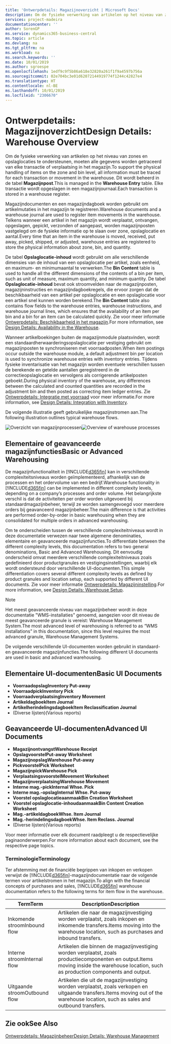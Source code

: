 ```yaml
---
title: 'Ontwerpdetails: Magazijnoverzicht | Microsoft Docs'
description: Om de fysieke verwerking van artikelen op het niveau van zones en opslaglocaties te ondersteunen, moeten alle gegevens worden getraceerd van elke transactie of verplaatsing in het magazijn. Dit wordt beheerd in de tabel **Magazijnpost**. Elke transactie wordt opgeslagen in een magazijnjournaal.
services: project-madeira
documentationcenter: ''
author: SorenGP
ms.service: dynamics365-business-central
ms.topic: article
ms.devlang: na
ms.tgt_pltfrm: na
ms.workload: na
ms.search.keywords: ''
ms.date: 10/01/2019
ms.author: sgroespe
ms.openlocfilehash: 1edf9c9f5b86a618e32820a261f1f9a4597b756a
ms.sourcegitcommit: 02e704bc3e01d62072144919774f1244c42827e4
ms.translationtype: HT
ms.contentlocale: nl-BE
ms.lasthandoff: 10/01/2019
ms.locfileid: "2306670"
---
```

# <a name="design-details-warehouse-overview"></a><span data-ttu-id="86dbb-105">Ontwerpdetails: Magazijnoverzicht</span><span class="sxs-lookup"><span data-stu-id="86dbb-105">Design Details: Warehouse Overview</span></span>
<span data-ttu-id="86dbb-106">Om de fysieke verwerking van artikelen op het niveau van zones en opslaglocaties te ondersteunen, moeten alle gegevens worden getraceerd van elke transactie of verplaatsing in het magazijn.</span><span class="sxs-lookup"><span data-stu-id="86dbb-106">To support the physical handling of items on the zone and bin level, all information must be traced for each transaction or movement in the warehouse.</span></span> <span data-ttu-id="86dbb-107">Dit wordt beheerd in de tabel **Magazijnpost**.</span><span class="sxs-lookup"><span data-stu-id="86dbb-107">This is managed in the **Warehouse Entry** table.</span></span> <span data-ttu-id="86dbb-108">Elke transactie wordt opgeslagen in een magazijnjournaal.</span><span class="sxs-lookup"><span data-stu-id="86dbb-108">Each transaction is stored in a warehouse register.</span></span>  

<span data-ttu-id="86dbb-109">Magazijndocumenten en een magazijndagboek worden gebruikt om artikelmutaties in het magazijn te registreren.</span><span class="sxs-lookup"><span data-stu-id="86dbb-109">Warehouse documents and a warehouse journal are used to register item movements in the warehouse.</span></span> <span data-ttu-id="86dbb-110">Telkens wanneer een artikel in het magazijn wordt verplaatst, ontvangen, opgeslagen, gepickt, verzonden of aangepast, worden magazijnposten vastgelegd om de fysieke informatie op te slaan over zone, opslaglocatie en aantal.</span><span class="sxs-lookup"><span data-stu-id="86dbb-110">Every time that an item in the warehouse is moved, received, put away, picked, shipped, or adjusted, warehouse entries are registered to store the physical information about zone, bin, and quantity.</span></span>

<span data-ttu-id="86dbb-111">De tabel **Opslaglocatie-inhoud** wordt gebruikt om alle verschillende dimensies van de inhoud van een opslaglocatie per artikel, zoals eenheid, en maximum- en minimumaantal te verwerken.</span><span class="sxs-lookup"><span data-stu-id="86dbb-111">The **Bin Content** table is used to handle all the different dimensions of the contents of a bin per item, such as unit of measure, maximum quantity, and minimum quantity.</span></span> <span data-ttu-id="86dbb-112">De tabel **Opslaglocatie-inhoud** bevat ook stroomvelden naar de magazijnposten, magazijninstructies en magazijndagboekregels, die ervoor zorgen dat de beschikbaarheid van een artikel per opslaglocatie en een opslaglocatie voor een artikel snel kunnen worden berekend.</span><span class="sxs-lookup"><span data-stu-id="86dbb-112">The **Bin Content** table also contains flow fields to the warehouse entries, warehouse instructions, and warehouse journal lines, which ensures that the availability of an item per bin and a bin for an item can be calculated quickly.</span></span> <span data-ttu-id="86dbb-113">Zie voor meer informatie [Ontwerpdetails: Beschikbaarheid in het magazijn](design-details-availability-in-the-warehouse.md).</span><span class="sxs-lookup"><span data-stu-id="86dbb-113">For more information, see [Design Details: Availability in the Warehouse](design-details-availability-in-the-warehouse.md).</span></span>  

<span data-ttu-id="86dbb-114">Wanneer artikelboekingen buiten de magazijnmodule plaatsvinden, wordt een standaardherwaarderingsopslaglocatie per vestiging gebruikt om magazijnposten te synchroniseren met voorraadposten.</span><span class="sxs-lookup"><span data-stu-id="86dbb-114">When item postings occur outside the warehouse module, a default adjustment bin per location is used to synchronize warehouse entries with inventory entries.</span></span> <span data-ttu-id="86dbb-115">Tijdens fysieke inventarisatie van het magazijn worden eventuele verschillen tussen de berekende en getelde aantallen geregistreerd in de correctieopslaglocatie en vervolgens als corrigerende artikelposten geboekt.</span><span class="sxs-lookup"><span data-stu-id="86dbb-115">During physical inventory of the warehouse, any differences between the calculated and counted quantities are recorded in the adjustment bin and then posted as correcting item ledger entries.</span></span> <span data-ttu-id="86dbb-116">Zie [Ontwerpdetails: Integratie met voorraad](design-details-integration-with-inventory.md) voor meer informatie.</span><span class="sxs-lookup"><span data-stu-id="86dbb-116">For more information, see [Design Details: Integration with Inventory](design-details-integration-with-inventory.md).</span></span>  

<span data-ttu-id="86dbb-117">De volgende illustratie geeft gebruikelijke magazijnstromen aan.</span><span class="sxs-lookup"><span data-stu-id="86dbb-117">The following illustration outlines typical warehouse flows.</span></span>  

<span data-ttu-id="86dbb-118">![Overzicht van magazijnprocessen](media/design_details_warehouse_management_overview.png "Overzicht van magazijnprocessen")</span><span class="sxs-lookup"><span data-stu-id="86dbb-118">![Overview of warehouse processes](media/design_details_warehouse_management_overview.png "Overview of warehouse processes")</span></span>  

## <a name="basic-or-advanced-warehousing"></a><span data-ttu-id="86dbb-119">Elementaire of geavanceerde magazijnfuncties</span><span class="sxs-lookup"><span data-stu-id="86dbb-119">Basic or Advanced Warehousing</span></span>  
<span data-ttu-id="86dbb-120">De magazijnfunctionaliteit in [!INCLUDE[d365fin](includes/d365fin_md.md)] kan in verschillende complexiteitsniveaus worden geïmplementeerd, afhankelijk van de processen en het ordervolume van een bedrijf.</span><span class="sxs-lookup"><span data-stu-id="86dbb-120">Warehouse functionality in [!INCLUDE[d365fin](includes/d365fin_md.md)] can be implemented in different complexity levels, depending on a company’s processes and order volume.</span></span> <span data-ttu-id="86dbb-121">Het belangrijkste verschil is dat de activiteiten per order worden uitgevoerd bij standaardmagazijnbeheer, terwijl ze worden samengevoegd voor meerdere orders bij geavanceerd magazijnbeheer.</span><span class="sxs-lookup"><span data-stu-id="86dbb-121">The main difference is that activities are performed order-by-order in basic warehousing when they are consolidated for multiple orders in advanced warehousing.</span></span>  

 <span data-ttu-id="86dbb-122">Om te onderscheiden tussen de verschillende complexiteitniveaus wordt in deze documentatie verwezen naar twee algemene denominaties, elementaire en geavanceerde magazijnfuncties.</span><span class="sxs-lookup"><span data-stu-id="86dbb-122">To differentiate between the different complexity levels, this documentation refers to two general denominations, Basic and Advanced Warehousing.</span></span> <span data-ttu-id="86dbb-123">Dit eenvoudig onderscheid omvat meerdere verschillende complexiteitniveaus zoals gedefinieerd door productgranules en vestigingsinstellingen, waarbij elk wordt ondersteund door verschillende UI-documenten.</span><span class="sxs-lookup"><span data-stu-id="86dbb-123">This simple differentiation covers several different complexity levels as defined by product granules and location setup, each supported by different UI documents.</span></span> <span data-ttu-id="86dbb-124">Zie voor meer informatie [Ontwerpdetails: Magazijninstelling](design-details-warehouse-setup.md).</span><span class="sxs-lookup"><span data-stu-id="86dbb-124">For more information, see [Design Details: Warehouse Setup](design-details-warehouse-setup.md).</span></span>  

> [!NOTE]  
>  <span data-ttu-id="86dbb-125">Het meest geavanceerde niveau van magazijnbeheer wordt in deze documentatie "WMS-installaties" genoemd, aangezien voor dit niveau de meest geavanceerde granule is vereist: Warehouse Management System.</span><span class="sxs-lookup"><span data-stu-id="86dbb-125">The most advanced level of warehousing is referred to as “WMS installations” in this documentation, since this level requires the most advanced granule, Warehouse Management Systems.</span></span>  

 <span data-ttu-id="86dbb-126">De volgende verschillende UI-documenten worden gebruikt in standaard- en geavanceerde magazijnfuncties.</span><span class="sxs-lookup"><span data-stu-id="86dbb-126">The following different UI documents are used in basic and advanced warehousing.</span></span>  

## <a name="basic-ui-documents"></a><span data-ttu-id="86dbb-127">Elementaire UI-documenten</span><span class="sxs-lookup"><span data-stu-id="86dbb-127">Basic UI Documents</span></span>  

-   <span data-ttu-id="86dbb-128">**Voorraadopslag**</span><span class="sxs-lookup"><span data-stu-id="86dbb-128">**Inventory Put-away**</span></span>  
-   <span data-ttu-id="86dbb-129">**Voorraadpick**</span><span class="sxs-lookup"><span data-stu-id="86dbb-129">**Inventory Pick**</span></span>  
-   <span data-ttu-id="86dbb-130">**Voorraadverplaatsing**</span><span class="sxs-lookup"><span data-stu-id="86dbb-130">**Inventory Movement**</span></span>  
-   <span data-ttu-id="86dbb-131">**Artikeldagboek**</span><span class="sxs-lookup"><span data-stu-id="86dbb-131">**Item Journal**</span></span>  
-   <span data-ttu-id="86dbb-132">**Artikelherindelingsdagboek**</span><span class="sxs-lookup"><span data-stu-id="86dbb-132">**Item Reclassification Journal**</span></span>  
-   <span data-ttu-id="86dbb-133">(Diverse lijsten)</span><span class="sxs-lookup"><span data-stu-id="86dbb-133">(Various reports)</span></span>  

## <a name="advanced-ui-documents"></a><span data-ttu-id="86dbb-134">Geavanceerde UI-documenten</span><span class="sxs-lookup"><span data-stu-id="86dbb-134">Advanced UI Documents</span></span>  

-   <span data-ttu-id="86dbb-135">**Magazijnontvangst**</span><span class="sxs-lookup"><span data-stu-id="86dbb-135">**Warehouse Receipt**</span></span>  
-   <span data-ttu-id="86dbb-136">**Opslagvoorstel**</span><span class="sxs-lookup"><span data-stu-id="86dbb-136">**Put-away Worksheet**</span></span>  
-   <span data-ttu-id="86dbb-137">**Magazijnopslag**</span><span class="sxs-lookup"><span data-stu-id="86dbb-137">**Warehouse Put-away**</span></span>  
-   <span data-ttu-id="86dbb-138">**Pickvoorstel**</span><span class="sxs-lookup"><span data-stu-id="86dbb-138">**Pick Worksheet**</span></span>  
-   <span data-ttu-id="86dbb-139">**Magazijnpick**</span><span class="sxs-lookup"><span data-stu-id="86dbb-139">**Warehouse Pick**</span></span>  
-   <span data-ttu-id="86dbb-140">**Verplaatsingsvoorstel**</span><span class="sxs-lookup"><span data-stu-id="86dbb-140">**Movement Worksheet**</span></span>  
-   <span data-ttu-id="86dbb-141">**Magazijnverplaatsing**</span><span class="sxs-lookup"><span data-stu-id="86dbb-141">**Warehouse Movement**</span></span>  
-   <span data-ttu-id="86dbb-142">**Interne mag.-pick**</span><span class="sxs-lookup"><span data-stu-id="86dbb-142">**Internal Whse. Pick**</span></span>  
-   <span data-ttu-id="86dbb-143">**Interne mag.-opslag**</span><span class="sxs-lookup"><span data-stu-id="86dbb-143">**Internal Whse. Put-away**</span></span>  
-   <span data-ttu-id="86dbb-144">**Voorstel opslaglocatieaanmaak**</span><span class="sxs-lookup"><span data-stu-id="86dbb-144">**Bin Creation Worksheet**</span></span>  
-   <span data-ttu-id="86dbb-145">**Voorstel opslaglocatie-inhoudaanmaak**</span><span class="sxs-lookup"><span data-stu-id="86dbb-145">**Bin Content Creation Worksheet**</span></span>  
-   <span data-ttu-id="86dbb-146">**Mag.-artikeldagboek**</span><span class="sxs-lookup"><span data-stu-id="86dbb-146">**Whse. Item Journal**</span></span>  
-   <span data-ttu-id="86dbb-147">**Mag.-herindelingsdagboek**</span><span class="sxs-lookup"><span data-stu-id="86dbb-147">**Whse. Item Reclass. Journal**</span></span>  
-   <span data-ttu-id="86dbb-148">(Diverse lijsten)</span><span class="sxs-lookup"><span data-stu-id="86dbb-148">(Various reports)</span></span>  

<span data-ttu-id="86dbb-149">Voor meer informatie over elk document raadpleegt u de respectievelijke paginaonderwerpen.</span><span class="sxs-lookup"><span data-stu-id="86dbb-149">For more information about each document, see the respective page topics.</span></span>  

### <a name="terminology"></a><span data-ttu-id="86dbb-150">Terminologie</span><span class="sxs-lookup"><span data-stu-id="86dbb-150">Terminology</span></span>  
<span data-ttu-id="86dbb-151">Ter afstemming met de financiële begrippen van inkopen en verkopen verwijst de [!INCLUDE[d365fin](includes/d365fin_md.md)]-magazijndocumentatie naar de volgende termen voor artikelstromen in het magazijn.</span><span class="sxs-lookup"><span data-stu-id="86dbb-151">To align with the financial concepts of purchases and sales, [!INCLUDE[d365fin](includes/d365fin_md.md)] warehouse documentation refers to the following terms for item flow in the warehouse.</span></span>  

|<span data-ttu-id="86dbb-152">Term</span><span class="sxs-lookup"><span data-stu-id="86dbb-152">Term</span></span>|<span data-ttu-id="86dbb-153">Description</span><span class="sxs-lookup"><span data-stu-id="86dbb-153">Description</span></span>|  
|----------|---------------------------------------|  
|<span data-ttu-id="86dbb-154">Inkomende stroom</span><span class="sxs-lookup"><span data-stu-id="86dbb-154">Inbound flow</span></span>|<span data-ttu-id="86dbb-155">Artikelen die naar de magazijnvestiging worden verplaatst, zoals inkopen en inkomende transfers.</span><span class="sxs-lookup"><span data-stu-id="86dbb-155">Items moving into the warehouse location, such as purchases and inbound transfers.</span></span>|  
|<span data-ttu-id="86dbb-156">Interne stroom</span><span class="sxs-lookup"><span data-stu-id="86dbb-156">Internal flow</span></span>|<span data-ttu-id="86dbb-157">Artikelen die binnen de magazijnvestiging worden verplaatst, zoals productiecomponenten en output.</span><span class="sxs-lookup"><span data-stu-id="86dbb-157">Items moving inside the warehouse location, such as production components and output.</span></span>|  
|<span data-ttu-id="86dbb-158">Uitgaande stroom</span><span class="sxs-lookup"><span data-stu-id="86dbb-158">Outbound flow</span></span>|<span data-ttu-id="86dbb-159">Artikelen die uit de magazijnvestiging worden verplaatst, zoals verkopen en uitgaande transfers.</span><span class="sxs-lookup"><span data-stu-id="86dbb-159">Items moving out of the warehouse location, such as sales and outbound transfers.</span></span>|  

## <a name="see-also"></a><span data-ttu-id="86dbb-160">Zie ook</span><span class="sxs-lookup"><span data-stu-id="86dbb-160">See Also</span></span>  
 [<span data-ttu-id="86dbb-161">Ontwerpdetails: Magazijnbeheer</span><span class="sxs-lookup"><span data-stu-id="86dbb-161">Design Details: Warehouse Management</span></span>](design-details-warehouse-management.md)
